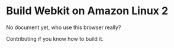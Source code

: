 # Build Webkit on Amazon Linux 2

No document yet, who use this browser really?

Contributing if you know how to build it.
